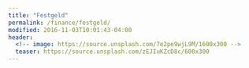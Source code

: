 ```yaml
---
title: "Festgeld"
permalink: /finance/festgeld/
modified: 2016-11-03T10:01:43-04:00
header:
  <!-- image: https://source.unsplash.com/7e2pe9wjL9M/1600x300 -->
  teaser: https://source.unsplash.com/zEJIuKZcD8c/600x300
---
```


<script language="JavaScript" type="text/javascript" src="//banners.webmasterplan.com/view.asp?site=7561&ref=540737&type=html&hnb=6&lcid=55912&pid=7561&mr=20&dt=3&css=1&w=728&h=1095&rh=50&js=1"></script>
